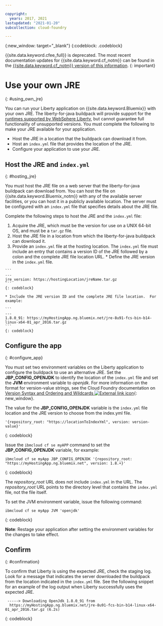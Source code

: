```yaml
---

copyright:
  years: 2017, 2021
lastupdated: "2021-01-20"
subcollection: cloud-foundry

---
```


{:new_window: target="_blank"}
{:codeblock: .codeblock}

{{site.data.keyword.cfee_full}} is deprecated. The most recent documentation updates for {{site.data.keyword.cf_notm}} can be found in the [{{site.data.keyword.cf_notm}} version of this information](/docs/cloud-foundry-public?topic=cloud-foundry-public-using_own_jre).
{: important}

# Use your own JRE
{: #using_own_jre}

You can run your Liberty application on {{site.data.keyword.Bluemix}} with your own JRE. The liberty-for-java buildpack will provide support for the [runtimes supported by WebSphere Liberty](https://www.ibm.com/support/knowledgecenter/en/SSEQTP_liberty/com.ibm.websphere.wlp.doc/ae/rwlp_restrict.html#rwlp_restrict__rest13), but cannot guarantee full functionality of unsupported versions. You must complete the following to make your JRE available for your application.
* Host the JRE in a location that the buildpack can download it from.
* Host an `index.yml` file that provides the location of the JRE.
* Configure your application to use your JRE.

## Host the JRE and `index.yml`
{: #hosting_jre}

You must host the JRE file on a web server that the liberty-for-java buildpack can download from. You can host the file on {{site.data.keyword.Bluemix_notm}} with any of the available server facilities, or you can host it in a publicly available location. The server must be configured with an `index.yml` file that specifies details about the JRE file.

Complete the following steps to host the JRE and the `index.yml` file:
  1. Acquire the JRE, which must be the version for use on a UNIX 64-bit OS, and must be a `tar.gz` file.
  2. Host the JRE file in a location from which the liberty-for-java buildpack can download it.
  3. Provide an `index.yml` file at the hosting location. The `index.yml` file must include an entry that contains a version ID of the JRE followed by a colon and the complete JRE file location URL.
    * Define the JRE version in the `index.yml` file.

    ```
    ---
    jre_version: https://hostingLocation/jreName.tar.gz
    ```
    {: codeblock}

    * Include the JRE version ID and the complete JRE file location.  For example:

    ```
    ---
    1.8.0_91: https://myHostingApp.ng.bluemix.net/jre-8u91-fcs-bin-b14-linux-x64-01_apr_2016.tar.gz
    ```
    {: codeblock}

## Configure the app
{: #configure_app}

You must set two environment variables on the Liberty application to configure the buildpack to use an alternative JRE. Set the **JBP_CONFIG_OPENJDK** to identify the location of the `index.yml` file  and set the **JVM** environment variable to *openjdk*. For more information on the format for version-value strings, see the Cloud Foundry documentation on [Version Syntax and Ordering and Wildcards ![External link icon](../../icons/launch-glyph.svg "External link icon")](https://github.com/cloudfoundry/ibm-websphere-liberty-buildpack/blob/master/docs/util-repositories.md){: new_window}.

The value for the **JBP_CONFIG_OPENJDK** variable is the `index.yml` file location and the JRE version to choose from the index.yml file.

```
'{repository_root: "https://locationToIndexYml", version: version-value}'
```
{: codeblock}

Issue the `ibmcloud cf se myAPP` command to set the **JBP_CONFIG_OPENJDK** variable, for example:
```
ibmcloud cf se myApp JBP_CONFIG_OPENJDK '{repository_root: "https://myHostingApp.ng.bluemix.net", version: 1.8.+}'
```
{: codeblock}

The *repository_root* URL does not include `index.yml` in the URL. The *repository_root* URL points to the directory level that contains the `index.yml` file, not the file itself.

To set the JVM environment variable, issue the following command:
```
ibmcloud cf se myApp JVM 'openjdk'
```
{: codeblock}

**Note**: Restage your application after setting the environment variables for the changes to take effect.

## Confirm
{: #confirmation}

To confirm that Liberty is using the expected JRE, check the staging log. Look for a message that indicates the server downloaded the buildpack from the location indicated in the `index.yml` file. See the following snippet for an example of the log output when Liberty successfully uses the expected JRE.
```
 -----> Downloading OpenJdk 1.8.0_91 from
  https://myHostingApp.ng.bluemix.net/jre-8u91-fcs-bin-b14-linux-x64-01_apr_2016.tar.gz (6.2s)
```
{: codeblock}
